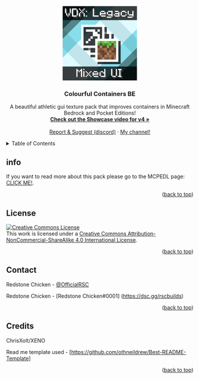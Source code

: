 <a name="readme-top"></a>
<br />
<div align="center">
  <a href="https://github.com/RedstoneChicken/Colourful-Containers">
    <img src="pack_icon.png" alt="Logo" width="200" height="200">
    
  </a>


<h3 align="center">Colourful Containers BE</h3>

  <p align="center">
    A beautiful athletic gui texture pack that improves containers in Minecraft Bedrock and Pocket Editions!
    <br />
    <a href="*"><strong>Check out the Showcase video for v4 »</strong></a>
    <br />
    <br />
    <a href="https://dsc.gg/rscbuilds">Report & Suggest (discord)</a>
    ·
    <a href="https://youtube.com/redstonechickenmc">My channel!</a>
  </p>
</div>



<!-- TABLE OF CONTENTS -->
<details>
  <summary>Table of Contents</summary>
  <ol>
    <li><a href="#info">Info</a></li>
    <li><a href="#license">License</a></li>
    <li><a href="#contact">Contact</a></li>
    <li><a href="#credits">Credits</a></li>
  </ol>
</details>

<!-- INFO -->
## info
If you want to read more about this pack please go to the MCPEDL page: <a rel="license" href="https://mcpedl.com/colourful-containers-bedrock-pack-1/">CLICK ME!</a>.


<p align="right">(<a href="#readme-top">back to top</a>)</p>



<!-- LICENSE -->
## License
<a rel="license" href="http://creativecommons.org/licenses/by-nc-sa/4.0/"><img alt="Creative Commons License" style="border-width:0" src="https://i.creativecommons.org/l/by-nc-sa/4.0/88x31.png" /></a><br />This work is licensed under a <a rel="license" href="http://creativecommons.org/licenses/by-nc-sa/4.0/">Creative Commons Attribution-NonCommercial-ShareAlike 4.0 International License</a>.


<p align="right">(<a href="#readme-top">back to top</a>)</p>



<!-- CONTACT -->
## Contact

Redstone Chicken - [@OfficialRSC](https://twitter.com/OfficialRSC)

Redstone Chicken - [Redstone Chicken#0001] (https://dsc.gg/rscbuilds)

<p align="right">(<a href="#readme-top">back to top</a>)</p>

<!-- CREDITS -->

## Credits
ChrisXolt/XENO

Read me template used - [https://github.com/othneildrew/Best-README-Template]

<p align="right">(<a href="#readme-top">back to top</a>)</p>
